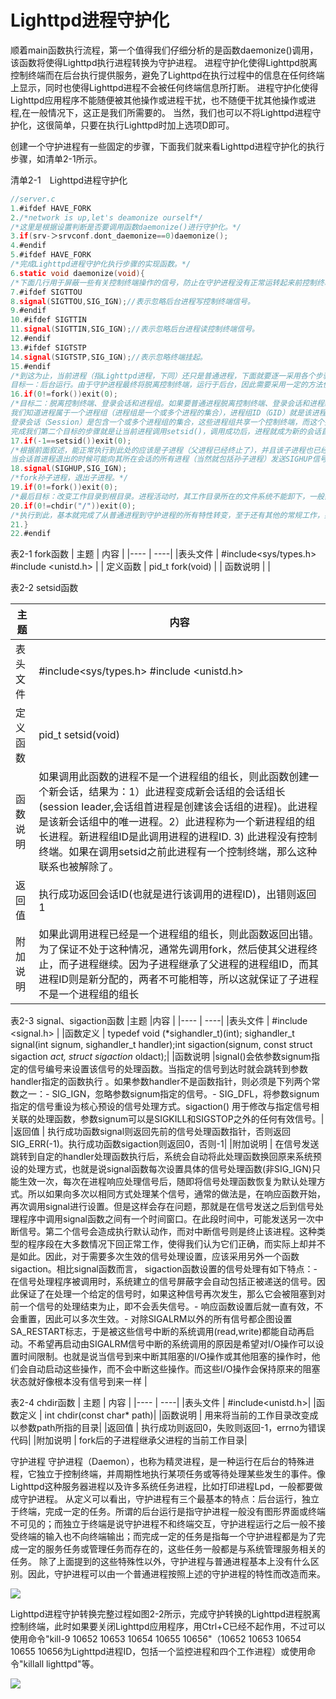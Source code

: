 # Lighttpd进程守护化
顺着main函数执行流程，第一个值得我们仔细分析的是函数daemonize()调用，该函数将使得Lighttpd执行进程转换为守护进程。
进程守护化使得Lighttpd脱离控制终端而在后台执行提供服务，避免了Lighttpd在执行过程中的信息在任何终端上显示，同时也使得Lighttpd进程不会被任何终端信息所打断。
进程守护化使得Lighttpd应用程序不能随便被其他操作或进程干扰，也不随便干扰其他操作或进程,在一般情况下，这正是我们所需要的。
当然，我们也可以不将Lighttpd进程守护化，这很简单，只要在执行Lighttpd时加上选项D即可。

创建一个守护进程有一些固定的步骤，下面我们就来看Lighttpd进程守护化的执行步骤，如清单2-1所示。

清单2-1　Lighttpd进程守护化
```c
//server.c
1.#ifdef HAVE_FORK
2./*network is up,let's deamonize ourself*/
/*这里是根据设置判断是否要调用函数daemonize()进行守护化。*/
3.if(srv-＞srvconf.dont_daemonize==0)daemonize();
4.#endif
5.#ifdef HAVE_FORK
/*完成Lighttpd进程守护化执行步骤的实现函数。*/
6.static void daemonize(void){
/*下面几行用于屏蔽一些有关控制终端操作的信号，防止在守护进程没有正常运转起来前控制终端受到干扰退出或挂起。*/
7.#ifdef SIGTTOU
8.signal(SIGTTOU,SIG_IGN);//表示忽略后台进程写控制终端信号。
9.#endif
10.#ifdef SIGTTIN
11.signal(SIGTTIN,SIG_IGN);//表示忽略后台进程读控制终端信号。
12.#endif
13.#ifdef SIGTSTP
14.signal(SIGTSTP,SIG_IGN);//表示忽略终端挂起。
15.#endif
/*到这为止，当前进程（指Lighttpd进程，下同）还只是普通进程，下面就要逐一采用各个步骤，使得当前进程逐步具备守护进程的各个特性，完成从普通进程到守护进程的转变。
目标一：后台运行。由于守护进程最终将脱离控制终端，运行于后台，因此需要采用一定的方法使得普通进程脱离控制终端，这个方法就是首先在普通进程中调用fork函数后，使父进程终止，让子进程继续执行，此时由于父进程先于子进程结束，使得子进程成为孤儿进程，因此自动被1号进程（init）收养。因为子进程是原父进程的完全复制，而子进程又将在后台执行，完成预期目标，这也就是的“脱壳”。*/
16.if(0!=fork())exit(0);
/*目标二：脱离控制终端、登录会话和进程组。如果要普通进程脱离控制终端、登录会话和进程组，不受它们的影响，一般使用setsid()设置新会话的首进程，则与原来的登录会话和进程组自动脱离。
我们知道进程属于一个进程组（进程组是一个或多个进程的集合），进程组ID（GID）就是该进程组组长进程的进程ID（PID），因此我们也就可以通过GID来识别组长进程。组长进程的存在与否并不关系到进程组的存在与否，也就是说，只要进程组中有一个进程存在，则该进程组就存在，这与其组长进程是否终止无关。
登录会话（Session）是包含一个或多个进程组的集合，这些进程组共享一个控制终端，而这个控制终端通常是创建第一个进程的登录终端，控制终端、登录会话和进程组通常是从父进程继承下来的。会话、进程组、进程与控制终端之间的关系如表2-1所示。
完成我们第二个目标的步骤就是让当前进程调用setsid()，调用成功后，进程就成为新的会话首进程（Session Leader）和新的进程组组长（新进程组ID为当前进程ID），并与原来的登录会话和进程组脱离，同时进程与原来的（如果存在）控制终端联系被脱离。*/
17.if(-1==setsid())exit(0);
/*根据前面叙述，能正常执行到此处的应该是子进程（父进程已经终止了），并且该子进程也已经脱离控制终端、原来的登录会话和进程组，似乎已经完成了从普通进程到守护进程的转换。事实上也是如此，简单的守护进程转换的确已经完成了，但是我们知道目前的该子进程是一个会话的首进程和进程组的组长进程，对于某些系统（如SVR4），当会话首进程打开一个尚未与任何会话相关联的终端设备时，此设备自动作为控制终端分配给该会话，这与守护进程不关联控制终端的特性不符合。因此，我们要采用不再让该子进程成为会话首进程的方式来禁止进程重新打开关联控制终端，方法就是再次调用fork函数，该fork函数执行后，子进程结束，孙子进程也不再是会话首进程，避免了会话再次关联到控制主终端。
当会话首进程退出的时候可能向其所在会话的所有进程（当然就包括孙子进程）发送SIGHUP信号，而SIGHUP信号的默认处理函数是结束进程。为了防止孙子进程意外结束，因此需要忽略SIGHUP信号（孙子进程也继承了这一点），直到子进程退出，孙子进程被启动进程(init)收养。*/＜/p＞
18.signal(SIGHUP,SIG_IGN);
/*fork孙子进程，退出子进程。*/
19.if(0!=fork())exit(0);
/*最后目标：改变工作目录到根目录。进程活动时，其工作目录所在的文件系统不能卸下，一般需要将工作目录改变到根目录，注意用户对此目录需要有读写权，防止超级用户卸载设备时系统报告设备忙。*/
20.if(0!=chdir("/"))exit(0);
/*执行到此，基本就完成了从普通进程到守护进程的所有特性转变，至于还有其他的常规工作，如关闭文件描述符，并重定向标准输入、输出和错误输出以及设置守护进程的文件权限创建掩码等，有的在此前就已经完成26或者针对Lighttpd本身就不需要那么做。*/
21.}
22.#endif
```
表2-1 fork函数
| 主题 | 内容 |
|---- | ----|
|表头文件 | #include<sys/types.h> #include <unistd.h> |
| 定义函数 | pid_t fork(void) |
| 函数说明 |  |


表2-2 setsid函数

| 主题 | 内容 |
|---- | ----|
|表头文件 | #include<sys/types.h> #include <unistd.h> |
| 定义函数 | pid_t setsid(void) |
| 函数说明 | 如果调用此函数的进程不是一个进程组的组长，则此函数创建一个新会话，结果为：1）此进程变成新会话组的会话组长(session leader,会话组首进程是创建该会话组的进程)。此进程是该新会话组中的唯一进程。2）此进程称为一个新进程组的组长进程。新进程组ID是此调用进程的进程ID. 3) 此进程没有控制终端。如果在调用setsid之前此进程有一个控制终端，那么这种联系也被解除了。 |
| 返回值 | 执行成功返回会话ID(也就是进行该调用的进程ID)，出错则返回1|
|附加说明 | 如果此调用进程已经是一个进程组的组长，则此函数返回出错。为了保证不处于这种情况，通常先调用fork，然后使其父进程终止，而子进程继续。因为子进程继承了父进程的进程组ID，而其进程ID则是新分配的，两者不可能相等，所以这就保证了子进程不是一个进程组的组长|


表2-3 signal、sigaction函数
|主题 |内容 |
|---- | ----|
|表头文件 | #include <signal.h> |
|函数定义 | typedef void (*sighandler_t)(int); sighandler_t signal(int signum, sighandler_t handler);int sigaction(signum, const struct sigaction *act, struct sigaction* oldact);|
|函数说明 |signal()会依参数signum指定的信号编号来设置该信号的处理函数。当指定的信号到达时就会跳转到参数handler指定的函数执行 。如果参数handler不是函数指针，则必须是下列两个常数之一：- SIG_IGN，忽略参数signum指定的信号。- SIG_DFL，将参数signum指定的信号重设为核心预设的信号处理方式。sigaction() 用于修改与指定信号相关联的处理函数，参数signum可以是SIGKILL和SIGSTOP之外的任何有效信号。| 
|返回值 | 执行成功函数signal则返回先前的信号处理函数指针，否则返回SIG_ERR(-1)。执行成功函数sigaction则返回0，否则-1|
|附加说明 | 在信号发送跳转到自定的handler处理函数执行后，系统会自动将此处理函数换回原来系统预设的处理方式，也就是说signal函数每次设置具体的信号处理函数(非SIG_IGN)只能生效一次，每次在进程响应处理信号后，随即将信号处理函数恢复为默认处理方式。所以如果向多次以相同方式处理某个信号，通常的做法是，在响应函数开始，再次调用signal进行设置。但是这样会存在问题，那就是在信号发送之后到信号处理程序中调用signal函数之间有一个时间窗口。在此段时间中，可能发送另一次中断信号。第二个信号会造成执行默认动作，而对中断信号则是终止该进程。这种类型的程序段在大多数情况下回正常工作，使得我们认为它们正确，而实际上却并不是如此。因此，对于需要多次生效的信号处理设置，应该采用另外一个函数sigaction。相比signal函数而言， sigaction函数设置的信号处理有如下特点：- 在信号处理程序被调用时，系统建立的信号屏蔽字会自动包括正被递送的信号。因此保证了在处理一个给定的信号时，如果这种信号再次发生，那么它会被阻塞到对前一个信号的处理结束为止，即不会丢失信号。- 响应函数设置后就一直有效，不会重置，因此可以多次生效。- 对除SIGALRM以外的所有信号都企图设置SA_RESTART标志，于是被这些信号中断的系统调用(read,write)都能自动再启动。不希望再启动由SIGALRM信号中断的系统调用的原因是希望对I/O操作可以设置时间限制。也就是说当信号到来中断其阻塞的I/O操作或其他阻塞的操作时，他们会自动启动这些操作，而不会中断这些操作。而这些I/O操作会保持原来的阻塞状态就好像根本没有信号到来一样 |

表2-4 chdir函数
| 主题 | 内容 |
|---- | ----|
|表头文件 | #include<unistd.h>|
|函数定义 | int chdir(const char* path)|
|函数说明 | 用来将当前的工作目录改变成以参数path所指的目录|
|返回值   | 执行成功则返回0，失败则返回-1，errno为错误代码|
|附加说明 | fork后的子进程继承父进程的当前工作目录|  

守护进程
守护进程（Daemon），也称为精灵进程，是一种运行在后台的特殊进程，它独立于控制终端，并周期性地执行某项任务或等待处理某些发生的事件。像Lighttpd这种服务器进程以及许多系统任务进程，比如打印进程Lpd，一般都要做成守护进程。
从定义可以看出，守护进程有三个最基本的特点：后台运行，独立于终端，完成一定的任务。所谓的后台运行是指守护进程一般没有图形界面或终端不可见的；而独立于终端是说守护进程不和终端交互，守护进程运行之后一般不接受终端的输入也不向终端输出；而完成一定的任务是指每一个守护进程都是为了完成一定的服务任务或管理任务而存在的，这些任务一般都是与系统管理服务相关的任务。
除了上面提到的这些特殊性以外，守护进程与普通进程基本上没有什么区别。因此，守护进程可以由一个普通进程按照上述的守护进程的特性而改造而来。

![](http://tiebapic.baidu.com/forum/w%3D580%3B/sign=b801f6e0deea15ce41eee001863b3bf3/3801213fb80e7becefdd9b84382eb9389b506b54.jpg)

Lighttpd进程守护转换完整过程如图2-2所示，完成守护转换的Lighttpd进程脱离控制终端，此时如果要关闭Lighttpd应用程序，用Ctrl+C已经不起作用，不过可以使用命令"kill-9 10652 10653 10654 10655 10656"（10652 10653 10654 10655 10656为Lighttpd进程ID，包括一个监控进程和四个工作进程）或使用命令"killall lighttpd"等。

![](http://tiebapic.baidu.com/forum/w%3D580/sign=920e99ce143b5bb5bed720f606d2d523/f901c87b02087bf4b0ebcf8ce5d3572c10dfcfe2.jpg)


